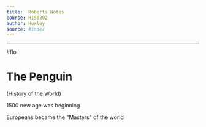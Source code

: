 ```yaml
---
title:  Roberts Notes  
course: HIST202
author: Huxley 
source: #index
---
```


---

#flo 


# The Penguin 
(History of the World)


1500 new age was beginning 

Europeans became the "Masters" of the world 





























